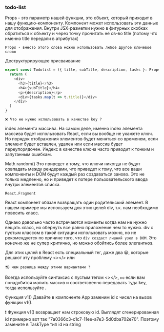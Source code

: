 ### todo-list 

Props - это параметр нашей функции, это объект, который приходит в нашу функцию-компоненту. Компонент может использовать эти данные для отображения. Внутри JSX-разметки нужно в фигурных скобках обратиться к объекту и через точку прочитать её св-во title (потому что именно title передали в атрибутах)

`Props - вместо этого слова можно использовать любое другое ключевое слово`

Деструктурирующее присваивание
```javascript
export const Todolist = ({ title, subTitle, description, tasks }: PropsType) => {
  return (
    <div>
      <h3>{title}</h3>
      <h4>{subTitle}</h4>
      <p>{description}</p>
      <div>{tasks.map(t => t.title)}</div>
    </div>
  )
}
```

`❌ Что не нужно использовать в качестве key ?`

index элемента массива.
На самом деле, именно index элемента массива будет использовать React, если вы вообще не укажете ключ. Но порядок отображения элементов будет меняться со временем, если элемент будет вставлен, удален или если массив будет переупорядочен. Индекс в качестве ключа часто приводит к тонким и запутанным ошибкам.

Math.random()
Это приведет к тому, что ключи никогда не будут совпадать между рендерами, что приведет к тому, что все ваши компоненты и DOM будут каждый раз создаваться заново. Это не только медленно, но и приведет к потере пользовательского ввода внутри элементов списка.

`React.Fragment`

React компонент обязан возвращать один родительский элемент. В нашем примере мы используем для этих целей div, т.к. нам необходимо повесить класс.

Однако довольно часто встречаются моменты когда нам не нужно вещать класс, но обернуть все равно приложение чем то нужно. div с пустым классом в такой ситуации использовать можно, но не рекомендуется по причине того, что `div создаст лишний узел в DOM`. Это конечно же не супер критично, но можно обойтись более элегантноs.

Для этих целей в React есть специальный тег, даже два 😀, которые решают эту проблему <></> или <Fragment></Fragment>

`❓В чем разница между этими вариантами ?`

Всегда используйте синтаксис с пустым тегом <></>, `но` если вам понадобится мапить массив и соответсвенно передавать туда key, тогда используйте <Fragment></Fragment>.

Функция v1()
Давайте в компоненте App заменим id с чисел на вызов функции v1().

❗ Функция v1() возвращает нам строковую id. Выглядят сгенерированная id примерно вот так "7a0366c3-c1c7-11ee-a7e3-5d0dba702e70". Поэтому замените в TaskType тип id на string